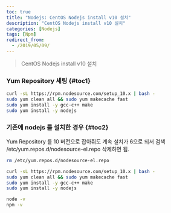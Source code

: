```yaml
---
toc: true
title: "Nodejs: CentOS Nodejs install v10 설치"
description: "CentOS Nodejs install v10 설치" 
categories: [Nodejs]
tags: [Npm]
redirect_from:
  - /2019/05/09/
---
```


> CentOS Nodejs install v10 설치

### Yum Repository 세팅 {#toc1}

```bash
curl -sL https://rpm.nodesource.com/setup_10.x | bash -
sudo yum clean all && sudo yum makecache fast
sudo yum install -y gcc-c++ make
sudo yum install -y nodejs
```


### 기존에 nodejs 를 설치한 경우 {#toc2}

Yum Repository 를 10 버전으로 잡아줘도 계속 설치가 6으로 되서 
검색 /etc/yum.repos.d/nodesource-el.repo 삭제하면 됨.

```bash
rm /etc/yum.repos.d/nodesource-el.repo

curl -sL https://rpm.nodesource.com/setup_10.x | bash -
sudo yum clean all && sudo yum makecache fast
sudo yum install -y gcc-c++ make
sudo yum install -y nodejs

node -v
npm -v
```

[^1]: This is a footnote.

[kramdown]: https://kramdown.gettalong.org/
[My Blog]: https://marindie.github.io